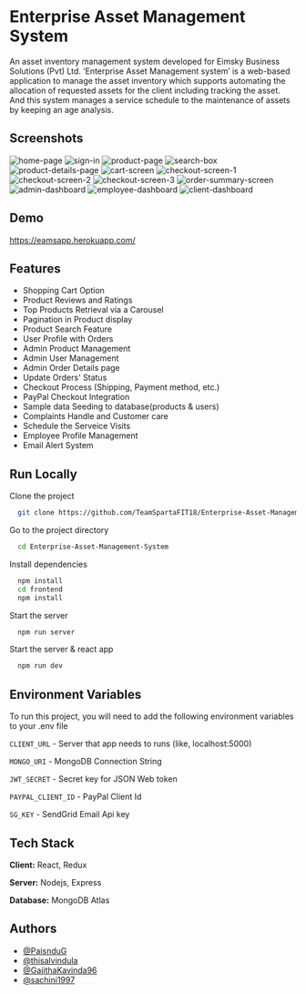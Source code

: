# Enterprise Asset Management System

An asset inventory management system developed for Eimsky Business Solutions (Pvt) Ltd. ‘Enterprise Asset Management system’ is a web-based application to manage the asset inventory which supports automating the allocation of requested assets for the client including tracking the asset. And this system manages a service schedule to the maintenance of assets by keeping an age analysis.


## Screenshots

![home-page](https://drive.google.com/file/d/1EAY7TB9QmDxTOHvQf34RHg1Eh_uoEJPh/view?usp=sharing)
![sign-in](https://drive.google.com/file/d/19k6dHUF0sL6PfEZz2R4BIuEo5YdZ1h-D/view?usp=sharing)
![product-page](https://drive.google.com/file/d/1DBggqgfv2PrcQan0NpCF3GEXYWju5dTg/view?usp=sharing)
![search-box](https://drive.google.com/file/d/1UOKgw6wogyXQIWouvXTWaYtv--Bk2qyo/view?usp=sharing)
![product-details-page](https://drive.google.com/file/d/1sjnQNbVdY75-hQ1Kc77TU0svdcnHpoMl/view?usp=sharing)
![cart-screen](https://drive.google.com/file/d/1tSAUOAfyeuRA8Z90bIXOI9uV34gbD1sZ/view?usp=sharing)
![checkout-screen-1](https://drive.google.com/file/d/1KOsztOHn_iAO-GCMPmzKv3dWlIVISeC4/view?usp=sharing)
![checkout-screen-2](https://drive.google.com/file/d/1FqBUxlWTEDNaz9a_Fsfm60Qb2Ws0c40Y/view?usp=sharing)
![checkout-screen-3](https://drive.google.com/file/d/1xE3ZYiMtjBx7qVecRoxf6Acpbn14OpzB/view?usp=sharing)
![order-summary-screen](https://drive.google.com/file/d/1cJbT3UvPsvfw0Sy05G6KCUzTZAlmqjBE/view?usp=sharing)
![admin-dashboard](https://drive.google.com/file/d/1-o3IUzyL-ZjdWT134B-yAJwY9YG9OSg-/view?usp=sharing)
![employee-dashboard](https://drive.google.com/file/d/1p8R5aq7H4Dr9y6b1H3ivlEj3a1TPlbD7/view?usp=sharing)
![client-dashboard](https://drive.google.com/file/d/1AhdYnoyjbzlz4K4Exdt-sElNBtEv212Z/view?usp=sharing)
  
## Demo

https://eamsapp.herokuapp.com/
## Features

- Shopping Cart Option
- Product Reviews and Ratings
- Top Products Retrieval via a Carousel
- Pagination in Product display
- Product Search Feature
- User Profile with Orders
- Admin Product Management
- Admin User Management
- Admin Order Details page
- Update Orders' Status
- Checkout Process (Shipping, Payment method, etc.)
- PayPal Checkout Integration
- Sample data Seeding to database(products & users)
- Complaints Handle and Customer care
- Schedule the Serveice Visits
- Employee Profile Management
- Email Alert System

  
## Run Locally

Clone the project

```bash
  git clone https://github.com/TeamSpartaFIT18/Enterprise-Asset-Management-System.git
```

Go to the project directory

```bash
  cd Enterprise-Asset-Management-System
```

Install dependencies

```bash
  npm install
  cd frontend
  npm install
```

Start the server

```bash
  npm run server
```

Start the server & react app

```bash
  npm run dev
```

  
## Environment Variables

To run this project, you will need to add the following environment variables to your .env file

`CLIENT_URL` - Server that app needs to runs (like, localhost:5000)

`MONGO_URI` - MongoDB Connection String

`JWT_SECRET` - Secret key for JSON Web token

`PAYPAL_CLIENT_ID` - PayPal Client Id

`SG_KEY` - SendGrid Email Api key

## Tech Stack

**Client:** React, Redux

**Server:** Nodejs, Express

**Database:** MongoDB Atlas

  
## Authors

- [@PaisnduG](https://github.com/PaisnduG)
- [@thisalvindula](https://github.com/thisalvindula)
- [@GajithaKavinda96](https://github.com/GajithaKavinda96)
- [@sachini1997](https://github.com/sachini1997)

  

